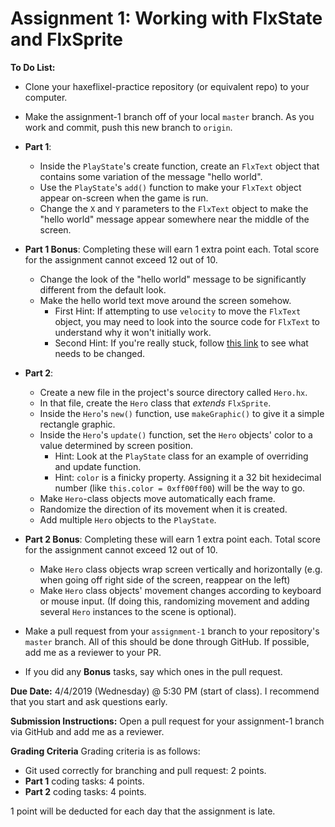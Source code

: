 # Assignment 1: Working with FlxState and FlxSprite

**To Do List:**

 * Clone your haxeflixel-practice repository (or equivalent repo) to your computer.
 * Make the assignment-1 branch off of your local `master` branch. As you work and commit, push this new branch to `origin`.


 * **Part 1**:
   * Inside the `PlayState`'s create function, create an `FlxText` object that contains some variation of the message "hello world".
   * Use the `PlayState`'s `add()` function to make your `FlxText` object appear on-screen when the game is run.
   * Change the `X` and `Y` parameters to the `FlxText` object to make the "hello world" message appear somewhere near the middle of the screen.


 * **Part 1 Bonus**: Completing these will earn 1 extra point each. Total score for the assignment cannot exceed 12 out of 10.
   * Change the look of the "hello world" message to be significantly different from the default look. 
   * Make the hello world text move around the screen somehow. 
     * First Hint: If attempting to use `velocity` to move the `FlxText` object, you may need to look into the source code for `FlxText` to understand why it won't initially work.
	 * Second Hint: If you're really stuck, follow [this link](https://github.com/HaxeFlixel/flixel/blob/master/flixel/text/FlxText.hx#L208) to see what needs to be changed.


 * **Part 2**:
   * Create a new file in the project's source directory called `Hero.hx`.
   * In that file, create the `Hero` class that *extends* `FlxSprite`.
   * Inside the `Hero`'s `new()` function, use `makeGraphic()` to give it a simple rectangle graphic.
   * Inside the `Hero`'s `update()` function, set the `Hero` objects' color to a value determined by screen position.
     * Hint: Look at the `PlayState` class for an example of overriding and update function.
     * Hint: `color` is a finicky property. Assigning it a 32 bit hexidecimal number (like `this.color = 0xff00ff00`) will be the way to go.
   * Make `Hero`-class objects move automatically each frame.
   * Randomize the direction of its movement when it is created.
   * Add multiple `Hero` objects to the `PlayState`.


 * **Part 2 Bonus**: Completing these will earn 1 extra point each. Total score for the assignment cannot exceed 12 out of 10.
   * Make `Hero` class objects wrap screen vertically and horizontally (e.g. when going off right side of the screen, reappear on the left)
   * Make `Hero` class objects' movement changes according to keyboard or mouse input. (If doing this, randomizing movement and adding several `Hero` instances to the scene is optional).


 * Make a pull request from your `assignment-1` branch to your repository's `master` branch. All of this should be done through GitHub. If possible, add me as a reviewer to your PR.
 * If you did any **Bonus** tasks, say which ones in the pull request.


**Due Date:** 4/4/2019 (Wednesday) @ 5:30 PM (start of class). I recommend that you start and ask questions early.

**Submission Instructions:** Open a pull request for your assignment-1 branch via GitHub and add me as a reviewer.

**Grading Criteria**
Grading criteria is as follows:

 * Git used correctly for branching and pull request: 2 points.
 * **Part 1** coding tasks: 4 points.
 * **Part 2** coding tasks: 4 points.

1 point will be deducted for each day that the assignment is late.
